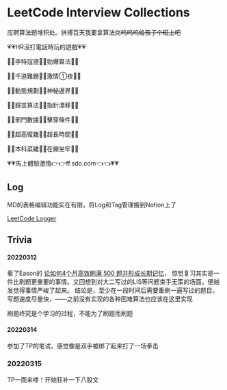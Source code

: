 # LeetCode Interview Collections

应聘算法题堆积处。拼搏百天我要拿算法岗~~呜呜呜给孩子个班上吧~~

💗💗HR沒打電話時玩的遊戲💗💗

🧡💛李特寇德💚💙勁爆算法💜🤎

💛💚千道難題💙💜激情①夜🤎🧡

💚💙動態規劃💜🤎神秘邊界🧡💛

💙💜歸並算法🤎🧡指針漂移💛💚

💜🤎邪門數據🧡💛擊穿條件💚💙

🤎🧡超高復雜💛💚超長時間💙💜

🧡💛本科菜雞💚💙在線坐牢💜🤎

💗💗馬上體驗激情👉👉ff.sdo.com👈👈💗💗

## Log

MD的表格编辑功能实在有限，将Log和Tag管理搬到Notion上了

[LeetCode Logger](https://furry-baroness-697.notion.site/52db93936d6147248b5955e12f593316?v=34f79dbe49b24aef850d9c2d38186618)

## Trivia

#### 20220312

看了Eason的 [论如何4个月高效刷满 500 题并形成长期记忆]( https://leetcode-cn.com/circle/discuss/jq9Zke/ )，
惊觉复习其实是一件比刷题更重要的事情。又回想到对大二写过的LIS等问题束手无策的场面，便越发觉得事情严峻了起来。 结论是，至少在一段时间后需要重刷一遍写过的题目，写题速度尽量快，——之前没有实现的各种困难算法也应该在这里实现

刷题终究是个学习的过程，不能为了刷题而刷题

#### 20220314 

参加了TP的笔试，感觉像是双手被绑了起来打了一场拳击

### 20220315

TP一面来喽！开始狂补一下八股文
